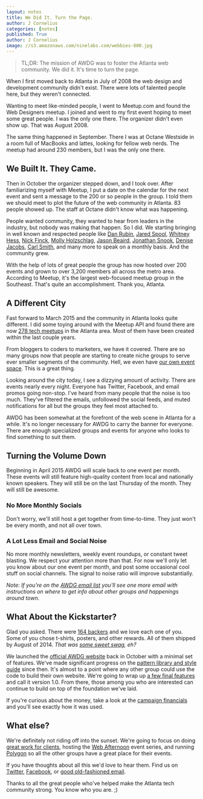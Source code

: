 ```yaml
---
layout: notes
title: We Did It. Turn the Page.
author: J Cornelius
categories: [notes]
published: True
author: J Cornelius
image: //s3.amazonaws.com/ninelabs.com/webbies-800.jpg
---
```

> TL;DR: The mission of AWDG was to foster the Atlanta web community. We did it. It's time to turn the page.

When I first moved back to Atlanta in July of 2008 the web design and development community didn't exist. There were lots of talented people here, but they weren't connected.

Wanting to meet like-minded people, I went to Meetup.com and found the Web Designers meetup. I joined and went to my first event hoping to meet some great people. I was the only one there. The organizer didn't even show up. That was August 2008.

The same thing happened in September. There I was at Octane Westside in a room full of MacBooks and lattes, looking for fellow web nerds. The meetup had around 230 members, but I was the only one there.

## We Built It. They Came.
Then in October the organizer stepped down, and I took over. After familiarizing myself with Meetup, I put a date on the calendar for the next event and sent a message to the 200 or so people in the group. I told them we should meet to plot the future of the web community in Atlanta. 83 people showed up. The staff at Octane didn't know what was happening.

People wanted community, they wanted to hear from leaders in the industry, but nobody was making that happen. So I did. We starting bringing in well known and respected people like [Dan Rubin](http://twitter.com/danrubin), [Jared Spool](http://www.uie.com/jared-live/), [Whitney Hess](http://whitneyhess.com/), [Nick Finck](http://twitter.com/nickf), [Molly Holzschlag](http://en.wikipedia.org/wiki/Molly_Holzschlag), [Jason Beaird](http://twitter.com/jasongraphix), [Jonathan Snook](http://snook.ca/), [Denise Jacobs](http://denisejacobs.com/), [Carl Smith](http://twitter.com/carlsmith), and many more to speak on a monthly basis. And the community grew.

With the help of lots of great people the group has now hosted over 200 events and grown to over 3,200 members all across the metro area. According to Meetup, it's the largest web-focused meetup group in the Southeast. That's quite an accomplishment. Thank you, Atlanta.

## A Different City
Fast forward to March 2015 and the community in Atlanta looks quite different. I did some toying around with the Meetup API and found there are now [278 tech meetups](https://github.com/ninelabs/atl-tech-meetups) in the Atlanta area. Most of them have been created within the last couple years.

From bloggers to coders to marketers, we have it covered. There are so many groups now that people are starting to create niche groups to serve ever smaller segments of the community. Hell, we even have [our own event space](http://polygontatl.com). This is a great thing.

Looking around the city today, I see a dizzying amount of activity. There are events nearly every night. Everyone has Twitter, Facebook, and email promos going non-stop. I've heard from many people that the noise is too much. They've filtered the emails, unfollowed the social feeds, and muted notifications for all but the groups they feel most attached to.

AWDG has been somewhat at the forefront of the web scene in Atlanta for a while. It's no longer necessary for AWDG to carry the banner for everyone. There are enough specialized
groups and events for anyone who looks to find something to suit them.

## Turning the Volume Down
Beginning in April 2015 AWDG will scale back to one event per month. These events will still feature high-quality content from local and nationally known speakers. They will still be on the last Thursday of the month. They will still be awesome.

### No More Monthly Socials
Don't worry, we'll still host a get together from time-to-time. They just won't be every month, and not all over town.

### A Lot Less Email and Social Noise
No more monthly newsletters, weekly event roundups, or constant tweet blasting. We respect your attention more than that. For now we'll only let you know about our one event per month, and post some occasional cool stuff on social channels. The signal to noise ratio will improve substantially.

_Note: If you're on the [AWDG email list](http://www.awdg.org/join/) you'll see one more email with instructions on where to get info about other groups and happenings around town._

## What About the Kickstarter?
Glad you asked. There were [164 backers](https://www.kickstarter.com/projects/jcornelius/official-awdg-website/) and we love each one of you. Some of you chose t-shirts, posters, and other rewards. All of them shipped by August of 2014. _That was [some sweet swag](http://www.awdg.org/blog/kickstarter-rewards.html), eh?_

We launched the [official AWDG website](http://www.awdg.org) back in October with a minimal set of features. We've made significant progress on the [pattern library and style guide](http://www.awdg.org/styleguide) since then. It's almost to a point where any other group could use the code to build their own website. We're going to wrap up [a few final features](https://github.com/awdg/awdg.org/issues) and call it version 1.0. From there, those among you who are interested can continue to build on top of the foundation we've laid.

If you're curious about the money, take a look at the [campaign financials](https://docs.google.com/spreadsheets/d/1-4QVoHzRuAAcbch19dspprmi5nPoZeL4h-6wcIRcf9g/edit?usp=sharing) and you'll see exactly how it was used.

## What else?
We're definitely not riding off into the sunset. We're going to focus on doing [great work for clients](/approach/), hosting the [Web Afternoon](http://webafternoon.com) event series, and running [Polygon](http://polygonatl.com) so all the other groups have a great place for their events.

If you have thoughts about all this we'd love to hear them. Find us on [Twitter](http://twitter.com/awdg), [Facebook](http://www.facebook.com/atlantaweb), or [good old-fashioned email](jc@ninelabs.com).

Thanks to all the great people who've helped make the Atlanta tech community strong. You know who you are. ;)
